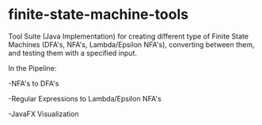 # finite-state-machine-tools

Tool Suite (Java Implementation) for creating different type of Finite State Machines (DFA's, NFA's, Lambda/Epsilon NFA's), converting between them, and testing them with a specified input.

In the Pipeline:

-NFA's to DFA's

-Regular Expressions to Lambda/Epsilon NFA's

-JavaFX Visualization
